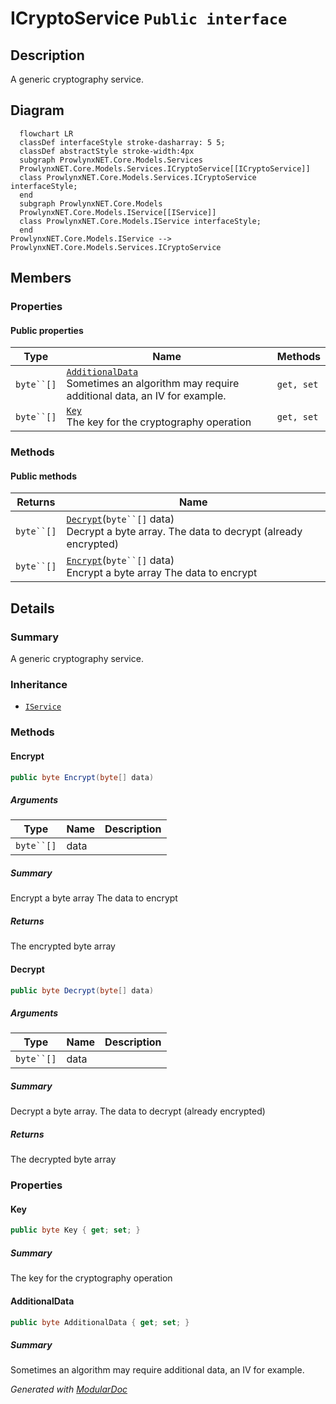 # ICryptoService `Public interface`

## Description
A generic cryptography service.

## Diagram
```mermaid
  flowchart LR
  classDef interfaceStyle stroke-dasharray: 5 5;
  classDef abstractStyle stroke-width:4px
  subgraph ProwlynxNET.Core.Models.Services
  ProwlynxNET.Core.Models.Services.ICryptoService[[ICryptoService]]
  class ProwlynxNET.Core.Models.Services.ICryptoService interfaceStyle;
  end
  subgraph ProwlynxNET.Core.Models
  ProwlynxNET.Core.Models.IService[[IService]]
  class ProwlynxNET.Core.Models.IService interfaceStyle;
  end
ProwlynxNET.Core.Models.IService --> ProwlynxNET.Core.Models.Services.ICryptoService
```

## Members
### Properties
#### Public  properties
| Type | Name | Methods |
| --- | --- | --- |
| `byte``[]` | [`AdditionalData`](#additionaldata)<br>Sometimes an algorithm may require additional data, an IV for example. | `get, set` |
| `byte``[]` | [`Key`](#key)<br>The key for the cryptography operation | `get, set` |

### Methods
#### Public  methods
| Returns | Name |
| --- | --- |
| `byte``[]` | [`Decrypt`](#decrypt)(`byte``[]` data)<br>Decrypt a byte array. The data to decrypt (already encrypted) |
| `byte``[]` | [`Encrypt`](#encrypt)(`byte``[]` data)<br>Encrypt a byte array The data to encrypt |

## Details
### Summary
A generic cryptography service.

### Inheritance
 - [
`IService`
](../IService.md)

### Methods
#### Encrypt
```csharp
public byte Encrypt(byte[] data)
```
##### Arguments
| Type | Name | Description |
| --- | --- | --- |
| `byte``[]` | data |   |

##### Summary
Encrypt a byte array The data to encrypt

##### Returns
The encrypted byte array

#### Decrypt
```csharp
public byte Decrypt(byte[] data)
```
##### Arguments
| Type | Name | Description |
| --- | --- | --- |
| `byte``[]` | data |   |

##### Summary
Decrypt a byte array. The data to decrypt (already encrypted)

##### Returns
The decrypted byte array

### Properties
#### Key
```csharp
public byte Key { get; set; }
```
##### Summary
The key for the cryptography operation

#### AdditionalData
```csharp
public byte AdditionalData { get; set; }
```
##### Summary
Sometimes an algorithm may require additional data, an IV for example.

*Generated with* [*ModularDoc*](https://github.com/hailstorm75/ModularDoc)
